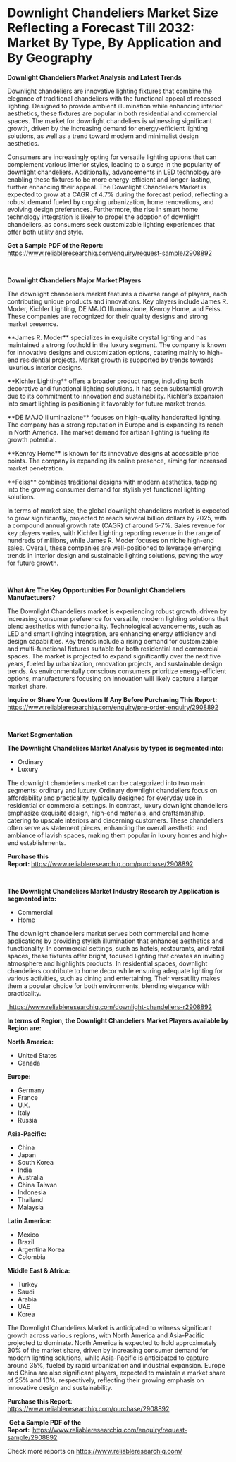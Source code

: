 <p><h1>Downlight Chandeliers Market Size Reflecting a Forecast Till 2032: Market By Type, By Application and By Geography</h1></p><p><strong>Downlight Chandeliers Market Analysis and Latest Trends</strong></p>
<p><p>Downlight chandeliers are innovative lighting fixtures that combine the elegance of traditional chandeliers with the functional appeal of recessed lighting. Designed to provide ambient illumination while enhancing interior aesthetics, these fixtures are popular in both residential and commercial spaces. The market for downlight chandeliers is witnessing significant growth, driven by the increasing demand for energy-efficient lighting solutions, as well as a trend toward modern and minimalist design aesthetics.</p><p>Consumers are increasingly opting for versatile lighting options that can complement various interior styles, leading to a surge in the popularity of downlight chandeliers. Additionally, advancements in LED technology are enabling these fixtures to be more energy-efficient and longer-lasting, further enhancing their appeal. The Downlight Chandeliers Market is expected to grow at a CAGR of 4.7% during the forecast period, reflecting a robust demand fueled by ongoing urbanization, home renovations, and evolving design preferences. Furthermore, the rise in smart home technology integration is likely to propel the adoption of downlight chandeliers, as consumers seek customizable lighting experiences that offer both utility and style.</p></p>
<p><strong>Get a Sample PDF of the Report:&nbsp;</strong> <a href="https://www.reliableresearchiq.com/enquiry/request-sample/2908892?utm_campaign=2443&utm_medium=2&utm_source=Github&utm_content=ia&utm_term=12032025&utm_id=downlight-chandeliers">https://www.reliableresearchiq.com/enquiry/request-sample/2908892</a></p>
<p>&nbsp;</p>
<p><strong>Downlight Chandeliers Major Market Players</strong></p>
<p><p>The downlight chandeliers market features a diverse range of players, each contributing unique products and innovations. Key players include James R. Moder, Kichler Lighting, DE MAJO Illuminazione, Kenroy Home, and Feiss. These companies are recognized for their quality designs and strong market presence.</p><p>**James R. Moder** specializes in exquisite crystal lighting and has maintained a strong foothold in the luxury segment. The company is known for innovative designs and customization options, catering mainly to high-end residential projects. Market growth is supported by trends towards luxurious interior designs.</p><p>**Kichler Lighting** offers a broader product range, including both decorative and functional lighting solutions. It has seen substantial growth due to its commitment to innovation and sustainability. Kichler’s expansion into smart lighting is positioning it favorably for future market trends.</p><p>**DE MAJO Illuminazione** focuses on high-quality handcrafted lighting. The company has a strong reputation in Europe and is expanding its reach in North America. The market demand for artisan lighting is fueling its growth potential.</p><p>**Kenroy Home** is known for its innovative designs at accessible price points. The company is expanding its online presence, aiming for increased market penetration. </p><p>**Feiss** combines traditional designs with modern aesthetics, tapping into the growing consumer demand for stylish yet functional lighting solutions.</p><p>In terms of market size, the global downlight chandeliers market is expected to grow significantly, projected to reach several billion dollars by 2025, with a compound annual growth rate (CAGR) of around 5-7%. Sales revenue for key players varies, with Kichler Lighting reporting revenue in the range of hundreds of millions, while James R. Moder focuses on niche high-end sales. Overall, these companies are well-positioned to leverage emerging trends in interior design and sustainable lighting solutions, paving the way for future growth.</p></p>
<p>&nbsp;</p>
<p><strong>What Are The Key Opportunities For Downlight Chandeliers Manufacturers?</strong></p>
<p><p>The Downlight Chandeliers market is experiencing robust growth, driven by increasing consumer preference for versatile, modern lighting solutions that blend aesthetics with functionality. Technological advancements, such as LED and smart lighting integration, are enhancing energy efficiency and design capabilities. Key trends include a rising demand for customizable and multi-functional fixtures suitable for both residential and commercial spaces. The market is projected to expand significantly over the next five years, fueled by urbanization, renovation projects, and sustainable design trends. As environmentally conscious consumers prioritize energy-efficient options, manufacturers focusing on innovation will likely capture a larger market share.</p></p>
<p><strong>Inquire or Share Your Questions If Any Before Purchasing This Report:</strong> <a href="https://www.reliableresearchiq.com/enquiry/pre-order-enquiry/2908892?utm_campaign=2443&utm_medium=2&utm_source=Github&utm_content=ia&utm_term=12032025&utm_id=downlight-chandeliers">https://www.reliableresearchiq.com/enquiry/pre-order-enquiry/2908892</a></p>
<p>&nbsp;</p>
<p><strong>Market Segmentation</strong></p>
<p><strong>The Downlight Chandeliers Market Analysis by types is segmented into:</strong></p>
<p><ul><li>Ordinary</li><li>Luxury</li></ul></p>
<p><p>The downlight chandeliers market can be categorized into two main segments: ordinary and luxury. Ordinary downlight chandeliers focus on affordability and practicality, typically designed for everyday use in residential or commercial settings. In contrast, luxury downlight chandeliers emphasize exquisite design, high-end materials, and craftsmanship, catering to upscale interiors and discerning customers. These chandeliers often serve as statement pieces, enhancing the overall aesthetic and ambiance of lavish spaces, making them popular in luxury homes and high-end establishments.</p></p>
<p><strong>Purchase this Report:&nbsp;</strong><a href="https://www.reliableresearchiq.com/purchase/2908892?utm_campaign=2443&utm_medium=2&utm_source=Github&utm_content=ia&utm_term=12032025&utm_id=downlight-chandeliers">https://www.reliableresearchiq.com/purchase/2908892</a></p>
<p>&nbsp;</p>
<p><strong>The Downlight Chandeliers Market Industry Research by Application is segmented into:</strong></p>
<p><ul><li>Commercial</li><li>Home</li></ul></p>
<p><p>The downlight chandeliers market serves both commercial and home applications by providing stylish illumination that enhances aesthetics and functionality. In commercial settings, such as hotels, restaurants, and retail spaces, these fixtures offer bright, focused lighting that creates an inviting atmosphere and highlights products. In residential spaces, downlight chandeliers contribute to home decor while ensuring adequate lighting for various activities, such as dining and entertaining. Their versatility makes them a popular choice for both environments, blending elegance with practicality.</p></p>
<p><a href="https://www.reliableresearchiq.com/downlight-chandeliers-r2908892?utm_campaign=2443&utm_medium=2&utm_source=Github&utm_content=ia&utm_term=12032025&utm_id=downlight-chandeliers">&nbsp;https://www.reliableresearchiq.com/downlight-chandeliers-r2908892</a></p>
<p><strong>In terms of Region, the Downlight Chandeliers Market Players available by Region are:</strong></p>
<p>
    <p> <strong> North America: </strong>
        <ul>
            <li>United States</li>
            <li>Canada</li>
        </ul>
        </p> 
    <p> <strong> Europe: </strong>
        <ul>
            <li>Germany</li>
            <li>France</li>
            <li>U.K.</li>
            <li>Italy</li>
            <li>Russia</li>
        </ul>
        </p> 
    <p> <strong> Asia-Pacific: </strong>
        <ul>
            <li>China</li>
            <li>Japan</li>
            <li>South Korea</li>
            <li>India</li>
            <li>Australia</li>
            <li>China Taiwan</li>
            <li>Indonesia</li>
            <li>Thailand</li>
            <li>Malaysia</li>
        </ul>
        </p> 
    <p> <strong> Latin America: </strong>
        <ul>
            <li>Mexico</li>
            <li>Brazil</li>
            <li>Argentina Korea</li>
            <li>Colombia</li>
        </ul>
        </p> 
    <p> <strong> Middle East & Africa: </strong>
        <ul>
            <li>Turkey</li>
            <li>Saudi</li>
            <li>Arabia</li>
            <li>UAE</li>
            <li>Korea</li>
        </ul>
    </p>
    </p>
<p><p>The Downlight Chandeliers Market is anticipated to witness significant growth across various regions, with North America and Asia-Pacific projected to dominate. North America is expected to hold approximately 30% of the market share, driven by increasing consumer demand for modern lighting solutions, while Asia-Pacific is anticipated to capture around 35%, fueled by rapid urbanization and industrial expansion. Europe and China are also significant players, expected to maintain a market share of 25% and 10%, respectively, reflecting their growing emphasis on innovative design and sustainability.</p></p>
<p><strong>Purchase this Report: </strong><a href="https://www.reliableresearchiq.com/purchase/2908892?utm_campaign=2443&utm_medium=2&utm_source=Github&utm_content=ia&utm_term=12032025&utm_id=downlight-chandeliers">https://www.reliableresearchiq.com/purchase/2908892</a></p>
<p>&nbsp;<strong>Get a Sample PDF of the Report:&nbsp;&nbsp;</strong><a href="https://www.reliableresearchiq.com/enquiry/request-sample/2908892?utm_campaign=2443&utm_medium=2&utm_source=Github&utm_content=ia&utm_term=12032025&utm_id=downlight-chandeliers">https://www.reliableresearchiq.com/enquiry/request-sample/2908892</a></p>
<p><strong></strong></p>
<p>Check more reports on <a href="https://www.reliableresearchiq.com/?utm_campaign=2443&utm_medium=2&utm_source=Github&utm_content=ia&utm_term=12032025&utm_id=downlight-chandeliers">https://www.reliableresearchiq.com/</a></p>